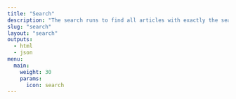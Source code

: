 ```yaml
---
title: "Search"
description: "The search runs to find all articles with exactly the searched terms you type. If you don’t want that, uncheck the checkbox below the field."
slug: "search"
layout: "search"
outputs:
  - html
  - json
menu:
  main:
    weight: 30
    params:
      icon: search
---
```

